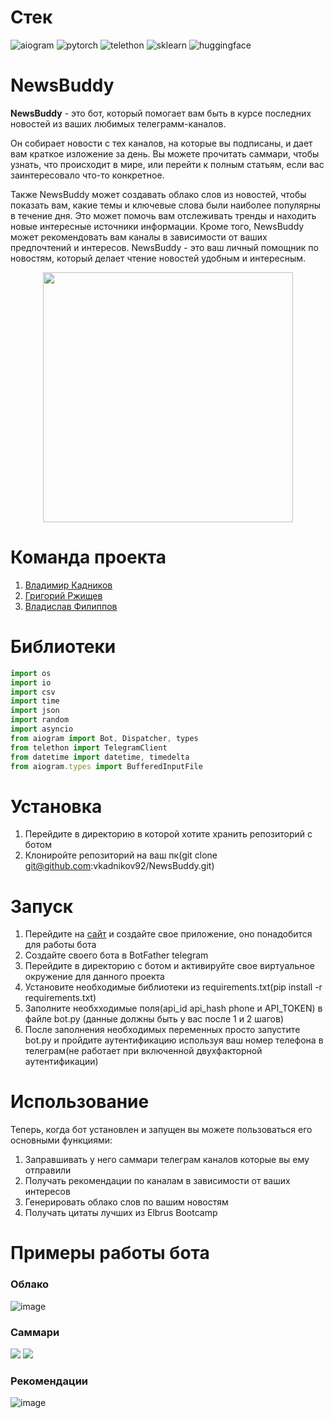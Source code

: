# Стек
![aiogram](https://img.shields.io/badge/aiogram-Used-blue)
![pytorch](https://img.shields.io/badge/pytorch-Used-yellow)
![telethon](https://img.shields.io/badge/telethon-Used-green)
![sklearn](https://img.shields.io/badge/sklearn-Used-orange)
![huggingface](https://img.shields.io/badge/huggingface-Used-purple)
# NewsBuddy
**NewsBuddy** - это бот, который помогает вам быть в курсе последних новостей из ваших любимых телеграмм-каналов.    

Он собирает новости с тех каналов, на которые вы подписаны, и дает вам краткое изложение за день. Вы можете прочитать саммари, чтобы узнать, что происходит в мире, или перейти к полным статьям, если вас заинтересовало что-то конкретное. 

Также NewsBuddy может создавать облако слов из новостей, чтобы показать вам, какие темы и ключевые слова были наиболее популярны в течение дня. Это может помочь вам отслеживать тренды и находить новые интересные источники информации. 
Кроме того, NewsBuddy может рекомендовать вам каналы в зависимости от ваших предпочтений и интересов. NewsBuddy - это ваш личный помощник по новостям, который делает чтение новостей удобным и интересным.
<p align="center">
  <img src="img/main.png" width="400">
</p>

# Команда проекта
1. [Владимир Кадников](https://github.com/vkadnikov92)
2. [Григорий Ржищев](https://github.com/Rzhischev)
3. [Владислав Филиппов](https://github.com/Vlad1slawoo)
   
# Библиотеки
```typescript
import os
import io
import csv
import time
import json
import random
import asyncio
from aiogram import Bot, Dispatcher, types
from telethon import TelegramClient
from datetime import datetime, timedelta
from aiogram.types import BufferedInputFile
```
# Установка 
1. Перейдите в директорию в которой хотите хранить репозиторий с ботом
2. Клониройте репозиторий на ваш пк(git clone git@github.com:vkadnikov92/NewsBuddy.git)
# Запуск 
1. Перейдите на [сайт](https://my.telegram.org/auth) и создайте свое приложение, оно понадобится для работы бота
2. Создайте своего бота в BotFather telegram 
3. Перейдите в директорию с ботом и активируйте свое виртуальное окружение для данного проекта
4. Установите необходимые библиотеки из requirements.txt(pip install -r requirements.txt)
5. Заполните необхходимые поля(api_id api_hash phone и API_TOKEN) в файле bot.py (данные должны быть у вас после 1 и 2 шагов)
6. После заполнения необходимых переменных просто запустите bot.py и пройдите аутентификацию используя ваш номер телефона в телеграм(не работает при включенной двухфакторной аутентификации)
# Использование 
Теперь, когда бот установлен и запущен вы можете пользоваться его основными функциями:
1. Заправшивать у него саммари телеграм каналов которые вы ему отправили
2. Получать рекомендации по каналам в зависимости от ваших интересов
3. Генерировать облако слов по вашим новостям
4. Получать цитаты лучших из Elbrus Bootcamp
# Примеры работы бота 
### Облако

![image](img/cloud.png)

### Саммари

<p float="left">
  <img src="img/summary.png" />
  <img src="img/full_news.png" /> 
</p>

### Рекомендации

![image](img/recsys.png)

